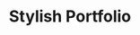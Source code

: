 ---
title:			"Stylish Portfolio"
slug:			stylish-portfolio
src:			/template-overviews/stylish-portfolio
categories:		template landing-pages one-page portfolios popular
description:	"A stylish, one page, Bootstrap portfolio theme featuring off canvas navigation and smooth page scrolling."
bump:			"A stylish Bootstrap portfolio theme."
img-src:		/img/templates/stylish-portfolio.jpg
img-desc:		"Free Bootstrap Portfolio Theme - Stylish Portfolio"
layout:			template-overview

meta-title: "Stylish Portfolio - One Page Bootstrap Portfolio Theme"
meta-description: "A free Bootstrap portfolio theme with off canvas navigation and smooth page scrolling. All Start Bootstrap templates are free to download and open source."

features:
  - Updated design featuring two custom button styles
  - Off canvas navigation with custom toggle button
  - 100% height header section with full page background image and vertically centered content
  - Smooth page scrolling using jQuery
  - Call to action sections
  - Services section with Font Awesome icons
  - Portfolio image grid
  - Google Maps integrated footer
  - Footer with social icons

long-description: "Stylish Portfolio is a one page Bootstrap portfolio theme with off canvas navigation and smooth scrolling through content sections."

alt-version:		"no"
user-version:		"no"

redirect_from:
  - /stylish-portfolio/
  - /stylish-portfolio.php/
  - /stylish-portfolio.html/
  - /templates/stylish-portfolio.html/
  - /templates/stylish-portfolio/l/
  - /stylish-projects/
  - /stylish-gallery/
  - /downloads/stylish-portfolio.zip/
---